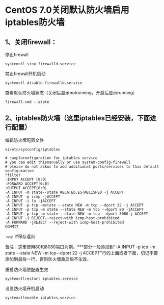 # CentOS 7.0关闭默认防火墙启用iptables防火墙

## 1、关闭firewall：

停止firewall

```shell
systemctl stop firewalld.service
```

禁止firewall开机启动

```shell
systemctl disable firewalld.service
```

查看默认防火墙状态（关闭后显示notrunning，开启后显示running）

```shell
firewall-cmd --state 
```

## 2、iptables防火墙（这里iptables已经安装，下面进行配置）

编辑防火墙配置文件

```shell
vi/etc/sysconfig/iptables
```

```
# sampleconfiguration for iptables service
# you can edit thismanually or use system-config-firewall
# please do not askus to add additional ports/services to this default configuration
*filter
:INPUT ACCEPT [0:0]
:FORWARD ACCEPT[0:0]
:OUTPUT ACCEPT[0:0]
-A INPUT -m state--state RELATED,ESTABLISHED -j ACCEPT
-A INPUT -p icmp -jACCEPT
-A INPUT -i lo -jACCEPT
-A INPUT -p tcp -mstate --state NEW -m tcp --dport 22 -j ACCEPT
-A INPUT -p tcp -m state --state NEW -m tcp --dport 80 -jACCEPT
-A INPUT -p tcp -m state --state NEW -m tcp --dport 8080-j ACCEPT
-A INPUT -j REJECT--reject-with icmp-host-prohibited
-A FORWARD -jREJECT --reject-with icmp-host-prohibited
COMMIT
```
`:wq!` #保存退出

备注：这里使用80和8080端口为例。***部分一般添加到“-A INPUT -p tcp -m state --state NEW -m tcp--dport 22 -j ACCEPT”行的上面或者下面，切记不要添加到最后一行，否则防火墙重启后不生效。

重启防火墙使配置生效

```shell
systemctlrestart iptables.service 
```

设置防火墙开机启动

```shell
systemctlenable iptables.service
```

